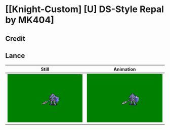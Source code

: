 # [\[Knight-Custom\] \[U\] DS-Style Repal by MK404]

## Credit


	
## Lance

| Still | Animation |
| :---: | :-------: |
| ![Lance still](./Lance_000.png) | ![Lance animation](./Lance.gif) |
